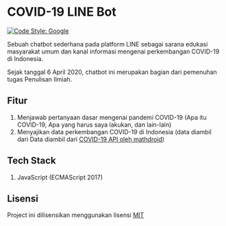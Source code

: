 # COVID-19 LINE Bot

[![Code Style: Google](https://img.shields.io/badge/code%20style-google-blueviolet.svg)](https://github.com/google/gts)

Sebuah chatbot sederhana pada platform LINE sebagai sarana edukasi masyarakat umum dan kanal informasi mengenai perkembangan COVID-19 di Indonesia.

Sejak tanggal 6 April 2020, chatbot ini merupakan bagian dari pemenuhan tugas Penulisan Ilmiah.

## Fitur

1. Menjawab pertanyaan dasar mengenai pandemi COVID-19 (Apa itu COVID-19, Apa yang harus saya lakukan, dan lain-lain)
2. Menyajikan data perkembangan COVID-19 di Indonesia (data diambil dari Data diambil dari [COVID-19 API oleh mathdroid](https://github.com/mathdroid/covid-19-api))

## Tech Stack

1. JavaScript (ECMAScript 2017)

## Lisensi

Project ini dilisensikan menggunakan lisensi [MIT](LICENSE)
